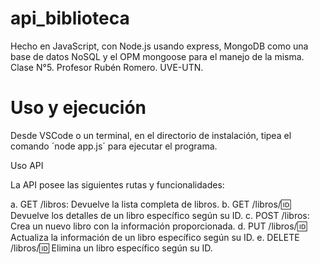 # api_biblioteca

Hecho en JavaScript, con Node.js usando express, MongoDB como una base de datos NoSQL y el OPM mongoose para el manejo de la misma. Clase N°5. Profesor Rubén Romero. UVE-UTN.

# Uso y ejecución

Desde VSCode o un terminal, en el directorio de instalación, tipea el comando ´node app.js´ para ejecutar el programa.

Uso API

La API posee las siguientes rutas y funcionalidades:

a. GET /libros: Devuelve la lista completa de libros.
b. GET /libros/:id: Devuelve los detalles de un libro específico según su ID.
c. POST /libros: Crea un nuevo libro con la información proporcionada.
d. PUT /libros/:id: Actualiza la información de un libro específico según su ID.
e. DELETE /libros/:id: Elimina un libro específico según su ID.
